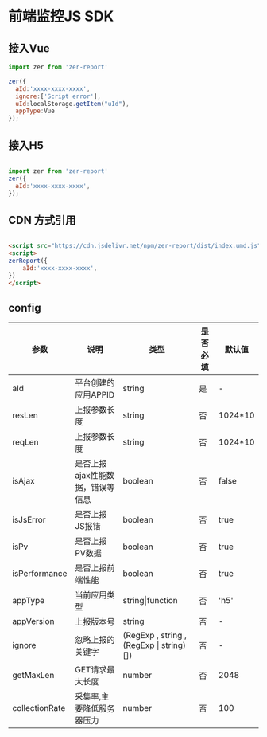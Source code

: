 # 前端监控JS SDK

## 接入Vue

```js
import zer from 'zer-report'

zer({
  aId:'xxxx-xxxx-xxxx',
  ignore:['Script error'],
  uId:localStorage.getItem("uId"),
  appType:Vue
});

```

## 接入H5

```js

import zer from 'zer-report'
zer({
  aId:'xxxx-xxxx-xxxx',
});

```

## CDN 方式引用

```html

<script src="https://cdn.jsdelivr.net/npm/zer-report/dist/index.umd.js"></script>
<script>
zerReport({
    aId:'xxxx-xxxx-xxxx',
})
</script>

```

## config  

参数|说明|类型|是否必填|默认值
-----|-----|-----|-----|-----
aId|平台创建的应用APPID|string|是|-
resLen|上报参数长度|string|否|1024*10
reqLen|上报参数长度|string|否|1024*10
isAjax|是否上报ajax性能数据，错误等信息|boolean|否|false
isJsError|是否上报JS报错|boolean|否|true
isPv|是否上报PV数据|boolean|否|true
isPerformance|是否上报前端性能|boolean|否|true
appType|当前应用类型|string\|function | 否 |'h5'
appVersion|上报版本号|string | 否 | - | ''
ignore| 忽略上报的关键字 | (RegExp , string , (RegExp \| string)[]) | 否 | - 
getMaxLen|GET请求最大长度 |number | 否 | 2048
collectionRate| 采集率,主要降低服务器压力 |number | 否 | 100
